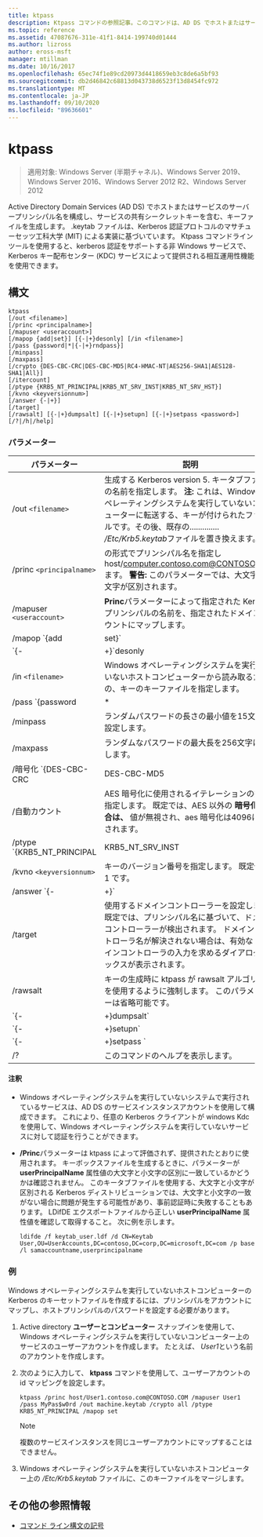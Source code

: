 ```yaml
---
title: ktpass
description: Ktpass コマンドの参照記事。このコマンドは、AD DS でホストまたはサービスのサーバープリンシパル名を構成し、サービスの共有シークレットキーを含む... キーを生成します。
ms.topic: reference
ms.assetid: 47087676-311e-41f1-8414-199740d01444
ms.author: lizross
author: eross-msft
manager: mtillman
ms.date: 10/16/2017
ms.openlocfilehash: 65ec74f1e89cd20973d4418659eb3c8de6a5bf93
ms.sourcegitcommit: db2d46842c68813d043738d6523f13d8454fc972
ms.translationtype: MT
ms.contentlocale: ja-JP
ms.lasthandoff: 09/10/2020
ms.locfileid: "89636601"
---
```

# <a name="ktpass"></a>ktpass

> 適用対象: Windows Server (半期チャネル)、Windows Server 2019、Windows Server 2016、Windows Server 2012 R2、Windows Server 2012

Active Directory Domain Services (AD DS) でホストまたはサービスのサーバープリンシパル名を構成し、サービスの共有シークレットキーを含む、キーファイルを生成します。 .keytab ファイルは、Kerberos 認証プロトコルのマサチューセッツ工科大学 (MIT) による実装に基づいています。 Ktpass コマンドラインツールを使用すると、kerberos 認証をサポートする非 Windows サービスで、Kerberos キー配布センター (KDC) サービスによって提供される相互運用性機能を使用できます。

## <a name="syntax"></a>構文

```
ktpass
[/out <filename>]
[/princ <principalname>]
[/mapuser <useraccount>]
[/mapop {add|set}] [{-|+}desonly] [/in <filename>]
[/pass {password|*|{-|+}rndpass}]
[/minpass]
[/maxpass]
[/crypto {DES-CBC-CRC|DES-CBC-MD5|RC4-HMAC-NT|AES256-SHA1|AES128-SHA1|All}]
[/itercount]
[/ptype {KRB5_NT_PRINCIPAL|KRB5_NT_SRV_INST|KRB5_NT_SRV_HST}]
[/kvno <keyversionnum>]
[/answer {-|+}]
[/target]
[/rawsalt] [{-|+}dumpsalt] [{-|+}setupn] [{-|+}setpass <password>]  [/?|/h|/help]
```

### <a name="parameters"></a>パラメーター

| パラメーター | 説明 |
| --------- | ------------|
| /out `<filename>` | 生成する Kerberos version 5. キータブファイルの名前を指定します。 **注:** これは、Windows オペレーティングシステムを実行していないコンピューターに転送する、キーが付けられたファイルです。その後、既存の.............. */Etc/Krb5.keytab*ファイルを置き換えます。 |
| /princ `<principalname>` | の形式でプリンシパル名を指定し host/computer.contoso.com@CONTOSO.COM ます。 **警告:** このパラメーターでは、大文字と小文字が区別されます。 |
| /mapuser `<useraccount>` | **Princ**パラメーターによって指定された Kerberos プリンシパルの名前を、指定されたドメインアカウントにマップします。 |
| /mapop `{add|set}` | マッピング属性を設定する方法を指定します。<ul><li>**追加** -指定したローカルユーザー名の値を追加します。 これは既定です。</li><li>**設定** -指定したローカルユーザー名のデータ暗号化標準 (DES) のみの暗号化の値を設定します。</li></ul> |
| `{-|+}`desonly | 既定では、DES のみの暗号化が設定されます。<ul><li>**+** DES のみの暗号化のアカウントを設定します。</li><li>**-** アカウントの制限を、DES のみの暗号化に対して解放します。 **重要:** Windows では既定で DES がサポートされていません。</li></ul> |
| /in `<filename>` | Windows オペレーティングシステムを実行していないホストコンピューターから読み取るための、キーのキーファイルを指定します。 |
| /pass `{password|*|{-|+}rndpass}` | **Princ**パラメーターで指定したプリンシパルユーザー名のパスワードを指定します。 `*`パスワードの入力を求めるには、を使用します。 |
| /minpass | ランダムパスワードの長さの最小値を15文字に設定します。 |
| /maxpass | ランダムなパスワードの最大長を256文字に設定します。 |
| /暗号化 `{DES-CBC-CRC|DES-CBC-MD5|RC4-HMAC-NT|AES256-SHA1|AES128-SHA1|All}` | キータブファイルに生成されるキーを指定します。<ul><li>**DES-CBC** -互換性のために使用されます。</li><li>**DES (CBC** )-MIT 実装により厳密に準拠し、互換性のために使用されます。</li><li>**RC4-HMAC-NT** -128 ビットの暗号化を採用しています。</li><li>**AES256-sha1** -AES256 暗号化を採用しています。</li><li>   **AES128-sha1** -AES128 暗号化を採用しています。</li><li>**All** -サポートされているすべての暗号化の種類を使用できます。</li></ul><p>**注:** 既定の設定は、旧バージョンの MIT に基づいているため、常にパラメーターを使用する必要があり `/crypto` ます。 |
| /自動カウント | AES 暗号化に使用されるイテレーションの数を指定します。 既定では、AES 以外の **暗号化の場合は、** 値が無視され、aes 暗号化は4096に設定されます。 |
| /ptype `{KRB5_NT_PRINCIPAL|KRB5_NT_SRV_INST|KRB5_NT_SRV_HST}` | プリンシパルの種類を指定します。<ul><li>**KRB5_NT_PRINCIPAL** -一般プリンシパルの種類 (推奨)。</li><li>**KRB5_NT_SRV_INST** -ユーザーサービスインスタンス</li><li>  **KRB5_NT_SRV_HST** -ホストサービスインスタンス</li></ul> |
| /kvno `<keyversionnum>` | キーのバージョン番号を指定します。 既定値は 1 です。 |
| /answer `{-|+}` | バックグラウンド応答モードを設定します。<ul><li>**-** 回答を入力 **せず**にパスワードのプロンプトを自動的にリセットします。</li><li>**+****[Ok] をオン**にすると、パスワードの入力を自動的にリセットします。</li></ul> |
| /target | 使用するドメインコントローラーを設定します。 既定では、プリンシパル名に基づいて、ドメインコントローラーが検出されます。 ドメインコントローラ名が解決されない場合は、有効なドメインコントローラの入力を求めるダイアログボックスが表示されます。 |
| /rawsalt | キーの生成時に ktpass が rawsalt アルゴリズムを使用するように強制します。 このパラメーターは省略可能です。 |
| `{-|+}dumpsalt` | このパラメーターの出力は、キーの生成に使用されている MIT salt アルゴリズムを示しています。 |
| `{-|+}setupn` | サービスプリンシパル名 (SPN) に加えて、ユーザープリンシパル名 (UPN) を設定します。 既定では、キーセットファイルに両方を設定します。 |
| `{-|+}setpass <password>` | 指定されたときにユーザーのパスワードを設定します。 Rndpass が使用されている場合は、ランダムなパスワードが代わりに生成されます。 |
| /? | このコマンドのヘルプを表示します。 |

#### <a name="remarks"></a>注釈

- Windows オペレーティングシステムを実行していないシステムで実行されているサービスは、AD DS のサービスインスタンスアカウントを使用して構成できます。 これにより、任意の Kerberos クライアントが windows Kdc を使用して、Windows オペレーティングシステムを実行していないサービスに対して認証を行うことができます。

- **/Princ**パラメーターは ktpass によって評価されず、提供されたとおりに使用されます。 キーボックスファイルを生成するときに、パラメーターが **userPrincipalName** 属性値の大文字と小文字の区別に一致しているかどうかは確認されません。 このキータブファイルを使用する、大文字と小文字が区別される Kerberos ディストリビューションでは、大文字と小文字の一致がない場合に問題が発生する可能性があり、事前認証時に失敗することもあります。 LDifDE エクスポートファイルから正しい **userPrincipalName** 属性値を確認して取得すること。 次に例を示します。

    ```
    ldifde /f keytab_user.ldf /d CN=Keytab User,OU=UserAccounts,DC=contoso,DC=corp,DC=microsoft,DC=com /p base /l samaccountname,userprincipalname
    ````

### <a name="examples"></a>例

Windows オペレーティングシステムを実行していないホストコンピューターの Kerberos のキーセットファイルを作成するには、プリンシパルをアカウントにマップし、ホストプリンシパルのパスワードを設定する必要があります。

1. Active directory **ユーザーとコンピューター** スナップインを使用して、Windows オペレーティングシステムを実行していないコンピューター上のサービスのユーザーアカウントを作成します。 たとえば、 *User1*という名前のアカウントを作成します。

2. 次のように入力して、 **ktpass** コマンドを使用して、ユーザーアカウントの id マッピングを設定します。

    ```
    ktpass /princ host/User1.contoso.com@CONTOSO.COM /mapuser User1 /pass MyPas$w0rd /out machine.keytab /crypto all /ptype KRB5_NT_PRINCIPAL /mapop set
    ```

    > [!NOTE]
    > 複数のサービスインスタンスを同じユーザーアカウントにマップすることはできません。

3. Windows オペレーティングシステムを実行していないホストコンピューター上の */Etc/Krb5.keytab* ファイルに、このキーファイルをマージします。

## <a name="additional-references"></a>その他の参照情報

- [コマンド ライン構文の記号](command-line-syntax-key.md)
